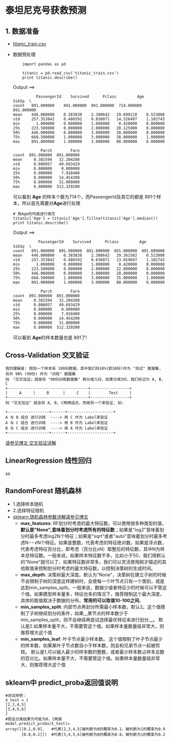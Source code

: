 泰坦尼克号获救预测
====

## 1. 数据准备
- [titanic_train.csv](titanic_train.csv)
- 数据预处理
    ```
        import pandas as pd
        
        titanic = pd.read_csv('titanic_train.csv')
        print titanic.describe()
    ```
    Output ==>
    ```
              PassengerId    Survived      Pclass         Age       SibSp  \
    count   891.000000    891.000000  891.000000  714.000000  891.000000   
    mean    446.000000    0.383838    2.308642   29.699118    0.523008   
    std     257.353842    0.486592    0.836071   14.526497    1.102743   
    min       1.000000    0.000000    1.000000    0.420000    0.000000   
    25%     223.500000    0.000000    2.000000   20.125000    0.000000   
    50%     446.000000    0.000000    3.000000   28.000000    0.000000   
    75%     668.500000    1.000000    3.000000   38.000000    1.000000   
    max     891.000000    1.000000    3.000000   80.000000    8.000000   
    
                Parch        Fare  
    count  891.000000  891.000000  
    mean     0.381594   32.204208  
    std      0.806057   49.693429  
    min      0.000000    0.000000  
    25%      0.000000    7.910400  
    50%      0.000000   14.454200  
    75%      0.000000   31.000000  
    max      6.000000  512.329200 
    ```
    
    可以看到  **Age** 的样本个数为714个，而PassengerId及其它的都是 891个样本，所以首先需要对**Age**进行处理
    ```
    # 用Age的均值进行填充
    titanic['Age'] = titanic['Age'].fillna(titanic['Age'].median())
    print titanic.describe()
    ```
    Output ==>
    ```
               PassengerId    Survived      Pclass         Age       SibSp  \
    count   891.000000  891.000000  891.000000  891.000000  891.000000   
    mean    446.000000    0.383838    2.308642   29.361582    0.523008   
    std     257.353842    0.486592    0.836071   13.019697    1.102743   
    min       1.000000    0.000000    1.000000    0.420000    0.000000   
    25%     223.500000    0.000000    2.000000   22.000000    0.000000   
    50%     446.000000    0.000000    3.000000   28.000000    0.000000   
    75%     668.500000    1.000000    3.000000   35.000000    1.000000   
    max     891.000000    1.000000    3.000000   80.000000    8.000000   
    
                Parch        Fare  
    count  891.000000  891.000000  
    mean     0.381594   32.204208  
    std      0.806057   49.693429  
    min      0.000000    0.000000  
    25%      0.000000    7.910400  
    50%      0.000000   14.454200  
    75%      0.000000   31.000000  
    max      6.000000  512.329200 
    ```
    
    可以看到  **Age**的样本数量也是 891了!
    
    
## Cross-Validation 交叉验证
    我的理解是: 假如一个样本有 100份数据，其中我们将10%(即10份)作为 "测试" 数据集, 另外 90% (90份) 作为 "训练" 数据集 
    则 『交叉验证』就是将 "90份训练数据集" 再分成几份，如果分成3份，我们标记为 A, B, C
    +-----------------------------------+-----------------+
    |     A     |     B      |     C    |        Test     |     
    +-----------------------------------+-----------------+
    则 "交叉验证" 就会将 A, B, C两两组合，而用另一个来验证, 如:
    
    +------------------+------+--------------------+
    A 与 B 组合 进行训练  ----> 用 C 作为 Label来验证
    A 与 C 组合 进行训练  ----> 用 B 作为 Label来验证
    B 与 C 组合 进行训练  ----> 用 A 作为 Label来验证
    +------------------+------+--------------------+

[请参见博文 交叉验证详解](http://blog.csdn.net/jasonding1354/article/details/50562513)    
    

## LinearRegression 线性回归
ss  
    
## RandomForest 随机森林
- 1.选择样本随机
- 2.选择特征随机
- [sklearn 随机森林参数详解请参见博文](http://blog.csdn.net/CherDW/article/details/54971771)    
    - **max_features**: RF划分时考虑的最大特征数。可以使用很多种类型的值，__默认是"None",意味着划分时考虑所有的特征数__；如果是"log2"意味着划分时最多考虑log2N个特征；如果是"sqrt"或者"auto"意味着划分时最多考虑N−−√N个特征。如果是整数，代表考虑的特征绝对数。如果是浮点数，代表考虑特征百分比，即考虑（百分比xN）取整后的特征数，其中N为样本总特征数。一般来说，如果样本特征数不多，比如小于50，我们用默认的"None"就可以了，如果特征数非常多，我们可以灵活使用刚才描述的其他取值来控制划分时考虑的最大特征数，以控制决策树的生成时间。
    - **max_depth**: 决策树最大深度。默认为"None"，决策树在建立子树的时候不会限制子树的深度这样建树时，会使每一个叶节点只有一个类别，或是达到min_samples_split。一般来说，数据少或者特征少的时候可以不管这个值。如果模型样本量多，特征也多的情况下，推荐限制这个最大深度，具体的取值取决于数据的分布。__常用的可以取值10-100之间__。
    - **min_samples_split**: 内部节点再划分所需最小样本数，默认2。这个值限制了子树继续划分的条件，如果__某节点的样本数少于min_samples_split，则不会继续再尝试选择最优特征来进行划分__。 默认是2.如果样本量不大，不需要管这个值。如果样本量数量级非常大，则推荐增大这个值
    - **min_samples_leaf**: 叶子节点最少样本数。 这个值限制了叶子节点最少的样本数，如果某叶子节点数目小于样本数，则会和兄弟节点一起被剪枝。 默认是1,可以输入最少的样本数的整数，或者最少样本数占样本总数的百分比。如果样本量不大，不需要管这个值。如果样本量数量级非常大，则推荐增大这个值
    
    
    
## sklearn中 predict_proba返回值说明
    #测试样例：
    X_test = [
    [2,3,4,5]
    [3,4,5,6]
    ]
    #假设分类结果为可能为0，1两类
    model.predict_proba(X_test)=
    array([[0.1,0.9],   #代表[2,3,4,5]被判断为0的概率为0.1，被判断为1的概率为0.9
           [0.8,0.2]])  #代表[3,4,5,6]被判断为0的概率为0.8，被判断为1的概率为0.2
    

    